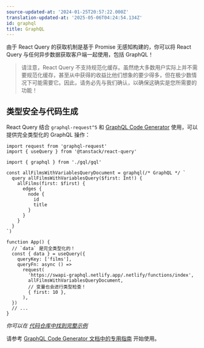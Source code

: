 ```yaml
---
source-updated-at: '2024-01-25T20:57:22.000Z'
translation-updated-at: '2025-05-06T04:24:54.134Z'
id: graphql
title: GraphQL
---
```

由于 React Query 的获取机制是基于 Promise 无感知构建的，你可以将 React Query 与任何异步数据获取客户端一起使用，包括 GraphQL！

> 请注意，React Query 不支持规范化缓存。虽然绝大多数用户实际上并不需要规范化缓存，甚至从中获得的收益比他们想象的要少得多，但在极少数情况下可能需要它。因此，请务必先与我们确认，以确保这确实是您所需要的功能！

[//]: # 'Codegen'

## 类型安全与代码生成

React Query 结合 `graphql-request^5` 和 [GraphQL Code Generator](https://graphql-code-generator.com/) 使用，可以提供完全类型化的 GraphQL 操作：

```tsx
import request from 'graphql-request'
import { useQuery } from '@tanstack/react-query'

import { graphql } from './gql/gql'

const allFilmsWithVariablesQueryDocument = graphql(/* GraphQL */ `
  query allFilmsWithVariablesQuery($first: Int!) {
    allFilms(first: $first) {
      edges {
        node {
          id
          title
        }
      }
    }
  }
`)

function App() {
  // `data` 是完全类型化的！
  const { data } = useQuery({
    queryKey: ['films'],
    queryFn: async () =>
      request(
        'https://swapi-graphql.netlify.app/.netlify/functions/index',
        allFilmsWithVariablesQueryDocument,
        // 变量也会进行类型检查！
        { first: 10 },
      ),
  })
  // ...
}
```

_你可以在 [代码仓库中找到完整示例](https://github.com/dotansimha/graphql-code-generator/tree/7c25c4eeb77f88677fd79da557b7b5326e3f3950/examples/front-end/react/tanstack-react-query)_

请参考 [GraphQL Code Generator 文档中的专用指南](https://www.the-guild.dev/graphql/codegen/docs/guides/react-vue) 开始使用。

[//]: # 'Codegen'
